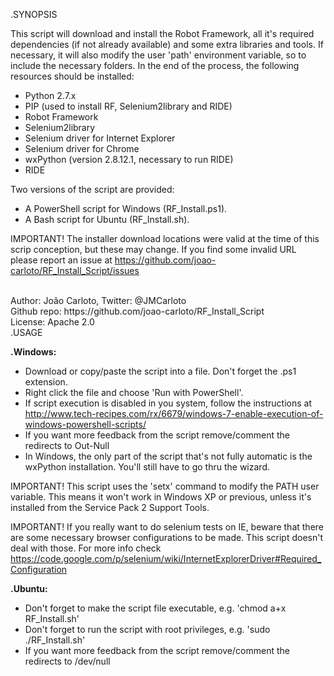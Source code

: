 .SYNOPSIS


This script will download and install the Robot Framework, all it's required dependencies (if not already available) and some extra libraries and tools.
If necessary, it will also modify the user 'path' environment variable, so to include the necessary folders.
In the end of the process, the following resources should be installed:
- Python 2.7.x
- PIP (used to install RF, Selenium2library and RIDE)
- Robot Framework
- Selenium2library
- Selenium driver for Internet Explorer
- Selenium driver for Chrome 
- wxPython (version 2.8.12.1, necessary to run RIDE)
- RIDE

Two versions of the script are provided:
- A PowerShell script for Windows (RF_Install.ps1).
- A Bash script for Ubuntu  (RF_Install.sh).

IMPORTANT! The installer download locations were valid at the time of this scrip conception, but these may change. 
If you find some invalid URL please report an issue at https://github.com/joao-carloto/RF_Install_Script/issues

<br>
Author: João Carloto, Twitter: @JMCarloto<br>
Github repo: https://github.com/joao-carloto/RF_Install_Script<br>
License: Apache 2.0


<br>
.USAGE

<strong>.Windows:</strong>

- Download or copy/paste the script into a file. Don't forget the .ps1 extension.
- Right click the file and choose 'Run with PowerShell'.
- If script execution is disabled in you system, follow the instructions at http://www.tech-recipes.com/rx/6679/windows-7-enable-execution-of-windows-powershell-scripts/
- If you want more feedback from the script remove/comment the redirects to Out-Null
- In Windows, the only part of the script that's not fully automatic is the wxPython installation. You'll still have to go thru the wizard.

IMPORTANT! This script uses the 'setx' command to modify the PATH user variable. 
This means it won't work in Windows XP or previous, unless it's installed from the Service Pack 2 Support Tools.

IMPORTANT! If you really want to do selenium tests on IE, beware that there are some necessary browser configurations to be made.
This script doesn't deal with those. For more info check https://code.google.com/p/selenium/wiki/InternetExplorerDriver#Required_Configuration


<strong>.Ubuntu:</strong>

- Don't forget to make the script file executable, e.g. 'chmod a+x RF_Install.sh'
- Don't forget to run the script with root privileges, e.g. 'sudo ./RF_Install.sh'
- If you want more feedback from the script remove/comment the redirects to /dev/null

